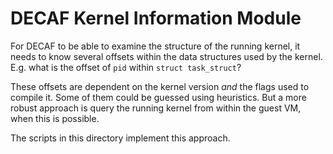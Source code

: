 # DECAF Kernel Information Module

For DECAF to be able to examine the structure of the running kernel,
it needs to know several offsets within the data structures used by the
kernel.  E.g. what is the offset of ``pid`` within ``struct task_struct``?

These offsets are dependent on the kernel version *and* the flags used to
compile it. Some of them could be guessed using heuristics. But a more
robust approach is query the running kernel from within the guest VM,
when this is possible.

The scripts in this directory implement this approach.

<!-- Comments from DECAF_linux_vmi.c. To be added in markdown format.

//This tool depends on the kernelinfo.conf file that is obtained by either populating the values
// manually, or getting it by inserting a kernel module
//The source is included at the end of this file. There are two ways of doing this
//1. Paste the source into a file called procinfo.c in the drivers/misc directory of the kernel source tree
// Then add the following line to the Makefile and just made the kernel as normal
//obj-y                           += procinfo.o
//2. Paste the source into a different kernel module, such as goldfish_audio.c, inside the init function
// No other changes are necessary.
//The difference between the two methods is that in the first, you have to insmod the module and then do a dmesg.
// You should get an error from insmod, but the necessary data is printed to the log. In the second method, you
// just run dmesg and its done. That is because goldfish-audio is automatically loaded.
//The second is more intrusive ofcourse, but it still works fine.
-->
